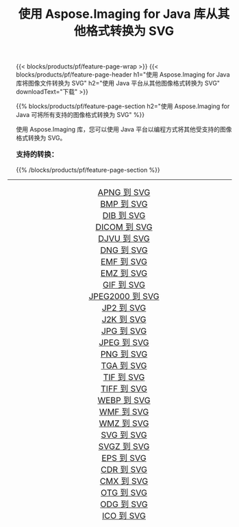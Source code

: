 ﻿---
title: 使用 Aspose.Imaging for Java 库从其他格式转换为 SVG 
weight: 3920
url: /zh-hans/java/conversion/to/svg/ 
lang: zh-hans
langdirlevel: 2
locales: zh-hans,ja,it,ru,de,es,fr,nl,id,lt,pl,pt,vi,tr,ko,zh-hant,ar,hi,th,sv,cs,uk,he
description: 使用 Aspose.Imaging，您可以使用 Java 从其他格式转换为 SVG
---

{{< blocks/products/pf/feature-page-wrap >}}
{{< blocks/products/pf/feature-page-header h1="使用 Aspose.Imaging for Java 库将图像文件转换为 SVG" h2="使用 Java 平台从其他图像格式转换为 SVG" downloadText="下载" >}}


{{% blocks/products/pf/feature-page-section  h2="使用 Aspose.Imaging for Java 可将所有支持的图像格式转换为 SVG" %}}
<p align=justify>使用 Aspose.Imaging 库，您可以使用 Java 平台以编程方式将其他受支持的图像格式转换为 SVG。</p>
<h3 style="margin-top:16px;">
支持的转换：
</h3>
{{% /blocks/products/pf/feature-page-section %}}
<div class="container-fluid productfamilypage bg-gray">
    <div class="convertypes bg-gray agp-content section">
        <div class="container">
		<hr style="margin-left:-20px;"/>
		<div class="row other-converters" style="gap: 10px;font-size: 19px;text-align:center;">
		    <div class='col-md-3 other-converter remove-lp remove-rp'><a href="/imaging/zh-hans/java/conversion/apng-to-svg/" style="padding:15px;">APNG 到 SVG</a></div>
<div class='col-md-3 other-converter remove-lp remove-rp'><a href="/imaging/zh-hans/java/conversion/bmp-to-svg/" style="padding:15px;">BMP 到 SVG</a></div>
<div class='col-md-3 other-converter remove-lp remove-rp'><a href="/imaging/zh-hans/java/conversion/dib-to-svg/" style="padding:15px;">DIB 到 SVG</a></div>
<div class='col-md-3 other-converter remove-lp remove-rp'><a href="/imaging/zh-hans/java/conversion/dicom-to-svg/" style="padding:15px;">DICOM 到 SVG</a></div>
<div class='col-md-3 other-converter remove-lp remove-rp'><a href="/imaging/zh-hans/java/conversion/djvu-to-svg/" style="padding:15px;">DJVU 到 SVG</a></div>
<div class='col-md-3 other-converter remove-lp remove-rp'><a href="/imaging/zh-hans/java/conversion/dng-to-svg/" style="padding:15px;">DNG 到 SVG</a></div>
<div class='col-md-3 other-converter remove-lp remove-rp'><a href="/imaging/zh-hans/java/conversion/emf-to-svg/" style="padding:15px;">EMF 到 SVG</a></div>
<div class='col-md-3 other-converter remove-lp remove-rp'><a href="/imaging/zh-hans/java/conversion/emz-to-svg/" style="padding:15px;">EMZ 到 SVG</a></div>
<div class='col-md-3 other-converter remove-lp remove-rp'><a href="/imaging/zh-hans/java/conversion/gif-to-svg/" style="padding:15px;">GIF 到 SVG</a></div>
<div class='col-md-3 other-converter remove-lp remove-rp'><a href="/imaging/zh-hans/java/conversion/jpeg2000-to-svg/" style="padding:15px;">JPEG2000 到 SVG</a></div>
<div class='col-md-3 other-converter remove-lp remove-rp'><a href="/imaging/zh-hans/java/conversion/jp2-to-svg/" style="padding:15px;">JP2 到 SVG</a></div>
<div class='col-md-3 other-converter remove-lp remove-rp'><a href="/imaging/zh-hans/java/conversion/j2k-to-svg/" style="padding:15px;">J2K 到 SVG</a></div>
<div class='col-md-3 other-converter remove-lp remove-rp'><a href="/imaging/zh-hans/java/conversion/jpg-to-svg/" style="padding:15px;">JPG 到 SVG</a></div>
<div class='col-md-3 other-converter remove-lp remove-rp'><a href="/imaging/zh-hans/java/conversion/jpeg-to-svg/" style="padding:15px;">JPEG 到 SVG</a></div>
<div class='col-md-3 other-converter remove-lp remove-rp'><a href="/imaging/zh-hans/java/conversion/png-to-svg/" style="padding:15px;">PNG 到 SVG</a></div>
<div class='col-md-3 other-converter remove-lp remove-rp'><a href="/imaging/zh-hans/java/conversion/tga-to-svg/" style="padding:15px;">TGA 到 SVG</a></div>
<div class='col-md-3 other-converter remove-lp remove-rp'><a href="/imaging/zh-hans/java/conversion/tif-to-svg/" style="padding:15px;">TIF 到 SVG</a></div>
<div class='col-md-3 other-converter remove-lp remove-rp'><a href="/imaging/zh-hans/java/conversion/tiff-to-svg/" style="padding:15px;">TIFF 到 SVG</a></div>
<div class='col-md-3 other-converter remove-lp remove-rp'><a href="/imaging/zh-hans/java/conversion/webp-to-svg/" style="padding:15px;">WEBP 到 SVG</a></div>
<div class='col-md-3 other-converter remove-lp remove-rp'><a href="/imaging/zh-hans/java/conversion/wmf-to-svg/" style="padding:15px;">WMF 到 SVG</a></div>
<div class='col-md-3 other-converter remove-lp remove-rp'><a href="/imaging/zh-hans/java/conversion/wmz-to-svg/" style="padding:15px;">WMZ 到 SVG</a></div>
<div class='col-md-3 other-converter remove-lp remove-rp'><a href="/imaging/zh-hans/java/conversion/svg-to-svg/" style="padding:15px;">SVG 到 SVG</a></div>
<div class='col-md-3 other-converter remove-lp remove-rp'><a href="/imaging/zh-hans/java/conversion/svgz-to-svg/" style="padding:15px;">SVGZ 到 SVG</a></div>
<div class='col-md-3 other-converter remove-lp remove-rp'><a href="/imaging/zh-hans/java/conversion/eps-to-svg/" style="padding:15px;">EPS 到 SVG</a></div>
<div class='col-md-3 other-converter remove-lp remove-rp'><a href="/imaging/zh-hans/java/conversion/cdr-to-svg/" style="padding:15px;">CDR 到 SVG</a></div>
<div class='col-md-3 other-converter remove-lp remove-rp'><a href="/imaging/zh-hans/java/conversion/cmx-to-svg/" style="padding:15px;">CMX 到 SVG</a></div>
<div class='col-md-3 other-converter remove-lp remove-rp'><a href="/imaging/zh-hans/java/conversion/otg-to-svg/" style="padding:15px;">OTG 到 SVG</a></div>
<div class='col-md-3 other-converter remove-lp remove-rp'><a href="/imaging/zh-hans/java/conversion/odg-to-svg/" style="padding:15px;">ODG 到 SVG</a></div>
<div class='col-md-3 other-converter remove-lp remove-rp'><a href="/imaging/zh-hans/java/conversion/ico-to-svg/" style="padding:15px;">ICO 到 SVG</a></div>
                </div>
        </div>
    </div>
</div>
<br/>

